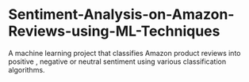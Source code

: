 # Sentiment-Analysis-on-Amazon-Reviews-using-ML-Techniques
A machine learning project that classifies Amazon product reviews into positive , negative or neutral sentiment using various classification algorithms.
